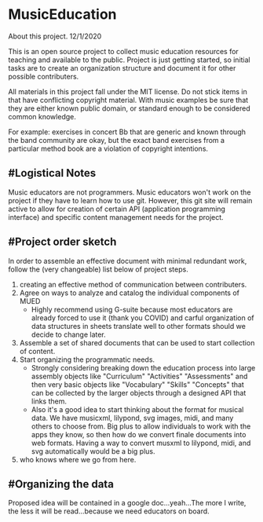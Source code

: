 # MusicEducation

About this project. 12/1/2020

This is an open source project to collect music education resources for teaching
and available to the public.  Project is just getting started, so initial tasks
are to create an organization structure and document it for other possible
contributers.

All materials in this project fall under the MIT license.  Do not stick items in
that have conflicting copyright material.  With music examples be sure that they
are either known public domain, or standard enough to be considered common
knowledge.

For example: exercises in concert Bb that are generic and known through the band
community are okay, but the exact band exercises from a particular method book
are a violation of copyright intentions.

#Logistical Notes
-----------------
Music educators are not programmers.  Music educators won't work on the project
if they have to learn how to use git.  However, this git site will remain active
to allow for creation of certain API (application programming interface) and
specific content management needs for the project.

#Project order sketch
---------------------
In order to assemble an effective document with minimal redundant work, follow
the (very changeable) list below of project steps.
 1) creating an effective method of communication between contributers.
 2) Agree on ways to analyze and catalog the individual components of MUED
    - Highly recommend using G-suite because most educators are already forced
      to use it (thank you COVID) and carful organization of data structures
      in sheets translate well to other formats should we decide to change later.
 3) Assemble a set of shared documents that can be used to start collection of
    content.
 4) Start organizing the programmatic needs.
    - Strongly considering breaking down the education process into large assembly
      objects like "Curriculum" "Activities" "Assessments" and then very basic
      objects like "Vocabulary" "Skills" "Concepts" that can be collected by the
      larger objects through a designed API that links them.
    - Also it's a good idea to start thinking about the format for musical data.
      We have musicxml, lilypond, svg images, midi, and many others to choose from.
      Big plus to allow individuals to work with the apps they know, so then how
      do we convert finale documents into web formats.  Having a way to convert
      musxml to lilypond, midi, and svg automatically would be a big plus.
 5) who knows where we go from here.

 #Organizing the data
 --------------------
 Proposed idea will be contained in a google doc...yeah...The more I write, the
 less it will be read...because we need educators on board.
